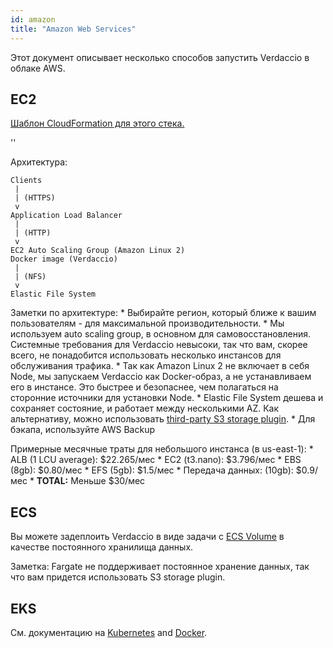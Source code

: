 ```yaml
---
id: amazon
title: "Amazon Web Services"
---
```


Этот документ описывает несколько способов запустить Verdaccio в облаке AWS.

## EC2

[Шаблон CloudFormation для этого стека.](https://github.com/verdaccio/verdaccio/blob/master/contrib/aws/cloudformation-ec2-efs.yaml)

<div id="codefund">''</div>

Архитектура:

    Clients
     |
     | (HTTPS)
     v
    Application Load Balancer
     |
     | (HTTP)
     v
    EC2 Auto Scaling Group (Amazon Linux 2)
    Docker image (Verdaccio)
     |
     | (NFS)
     v
    Elastic File System
    

Заметки по архитектуре: * Выбирайте регион, который ближе к вашим пользователям - для максимальной производительности. * Мы используем auto scaling group, в основном для самовосстановления. Системные требования для Verdaccio невысоки, так что вам, скорее всего, не понадобится использовать несколько инстансов для обслуживания трафика. * Так как Amazon Linux 2 не включает в себя Node, мы запускаем Verdaccio как Docker-образ, а не устанавливаем его в инстансе. Это быстрее и безопаснее, чем полагаться на сторонние источники для установки Node. * Elastic File System дешева и сохраняет состояние, и работает между несколькими AZ. Как альтернативу, можно использовать [third-party S3 storage plugin](https://github.com/remitly/verdaccio-s3-storage). * Для бэкапа, используйте AWS Backup

Примерные месячные траты для небольшого инстанса (в us-east-1): * ALB (1 LCU average): $22.265/мес * EC2 (t3.nano): $3.796/мес * EBS (8gb): $0.80/мес * EFS (5gb): $1.5/мес * Передача данных: (10gb): $0.9/мес * **TOTAL:** Меньше $30/мес

## ECS

Вы можете задеплоить Verdaccio в виде задачи с [ECS Volume](https://docs.aws.amazon.com/AmazonECS/latest/developerguide/using_data_volumes.html) в качестве постоянного хранилища данных.

Заметка: Fargate не поддерживает постоянное хранение данных, так что вам придется использовать S3 storage plugin.

## EKS

См. документацию на [Kubernetes](kubernetes) and [Docker](docker).